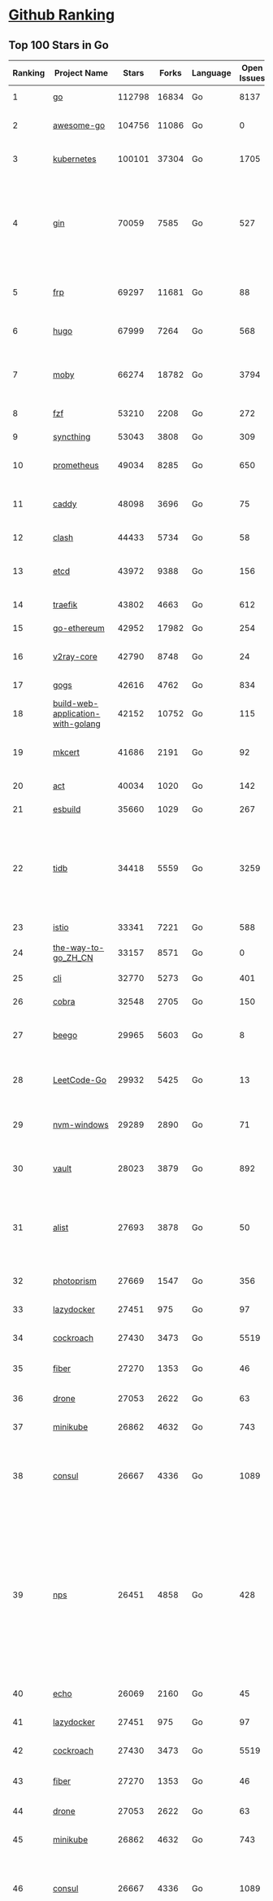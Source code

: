 [Github Ranking](../README.md)
==========

## Top 100 Stars in Go

| Ranking | Project Name | Stars | Forks | Language | Open Issues | Description | Last Commit |
| ------- | ------------ | ----- | ----- | -------- | ----------- | ----------- | ----------- |
| 1 | [go](https://github.com/golang/go) | 112798 | 16834 | Go | 8137 | The Go programming language | 2023-07-14T21:32:59Z |
| 2 | [awesome-go](https://github.com/avelino/awesome-go) | 104756 | 11086 | Go | 0 | A curated list of awesome Go frameworks, libraries and software | 2023-07-11T19:54:45Z |
| 3 | [kubernetes](https://github.com/kubernetes/kubernetes) | 100101 | 37304 | Go | 1705 | Production-Grade Container Scheduling and Management | 2023-07-15T07:53:20Z |
| 4 | [gin](https://github.com/gin-gonic/gin) | 70059 | 7585 | Go | 527 | Gin is a HTTP web framework written in Go (Golang). It features a Martini-like API with much better performance -- up to 40 times faster. If you need smashing performance, get yourself some Gin. | 2023-07-15T00:55:21Z |
| 5 | [frp](https://github.com/fatedier/frp) | 69297 | 11681 | Go | 88 | A fast reverse proxy to help you expose a local server behind a NAT or firewall to the internet. | 2023-07-14T03:18:22Z |
| 6 | [hugo](https://github.com/gohugoio/hugo) | 67999 | 7264 | Go | 568 | The world’s fastest framework for building websites. | 2023-07-13T17:42:54Z |
| 7 | [moby](https://github.com/moby/moby) | 66274 | 18782 | Go | 3794 | Moby Project - a collaborative project for the container ecosystem to assemble container-based systems | 2023-07-15T00:57:34Z |
| 8 | [fzf](https://github.com/junegunn/fzf) | 53210 | 2208 | Go | 272 | :cherry_blossom: A command-line fuzzy finder | 2023-07-14T10:45:38Z |
| 9 | [syncthing](https://github.com/syncthing/syncthing) | 53043 | 3808 | Go | 309 | Open Source Continuous File Synchronization | 2023-07-13T01:30:51Z |
| 10 | [prometheus](https://github.com/prometheus/prometheus) | 49034 | 8285 | Go | 650 | The Prometheus monitoring system and time series database. | 2023-07-15T01:52:42Z |
| 11 | [caddy](https://github.com/caddyserver/caddy) | 48098 | 3696 | Go | 75 | Fast and extensible multi-platform HTTP/1-2-3 web server with automatic HTTPS | 2023-07-13T21:54:49Z |
| 12 | [clash](https://github.com/Dreamacro/clash) | 44433 | 5734 | Go | 58 | A rule-based tunnel in Go. | 2023-07-14T14:21:24Z |
| 13 | [etcd](https://github.com/etcd-io/etcd) | 43972 | 9388 | Go | 156 | Distributed reliable key-value store for the most critical data of a distributed system | 2023-07-15T03:21:58Z |
| 14 | [traefik](https://github.com/traefik/traefik) | 43802 | 4663 | Go | 612 | The Cloud Native Application Proxy | 2023-07-13T07:38:59Z |
| 15 | [go-ethereum](https://github.com/ethereum/go-ethereum) | 42952 | 17982 | Go | 254 | Official Go implementation of the Ethereum protocol | 2023-07-15T07:52:10Z |
| 16 | [v2ray-core](https://github.com/v2ray/v2ray-core) | 42790 | 8748 | Go | 24 | A platform for building proxies to bypass network restrictions. | 2023-07-13T02:07:16Z |
| 17 | [gogs](https://github.com/gogs/gogs) | 42616 | 4762 | Go | 834 | Gogs is a painless self-hosted Git service | 2023-07-13T02:39:26Z |
| 18 | [build-web-application-with-golang](https://github.com/astaxie/build-web-application-with-golang) | 42152 | 10752 | Go | 115 | A golang ebook intro how to build a web with golang | 2023-04-20T09:00:38Z |
| 19 | [mkcert](https://github.com/FiloSottile/mkcert) | 41686 | 2191 | Go | 92 | A simple zero-config tool to make locally trusted development certificates with any names you'd like. | 2023-07-05T15:31:30Z |
| 20 | [act](https://github.com/nektos/act) | 40034 | 1020 | Go | 142 | Run your GitHub Actions locally 🚀 | 2023-07-15T06:00:03Z |
| 21 | [esbuild](https://github.com/evanw/esbuild) | 35660 | 1029 | Go | 267 | An extremely fast bundler for the web | 2023-07-15T06:26:26Z |
| 22 | [tidb](https://github.com/pingcap/tidb) | 34418 | 5559 | Go | 3259 | TiDB is an open-source, cloud-native, distributed, MySQL-Compatible database for elastic scale and real-time analytics. Try AI-powered Chat2Query free at : https://tidbcloud.com/free-trial | 2023-07-15T06:40:48Z |
| 23 | [istio](https://github.com/istio/istio) | 33341 | 7221 | Go | 588 | Connect, secure, control, and observe services. | 2023-07-15T08:49:04Z |
| 24 | [the-way-to-go_ZH_CN](https://github.com/unknwon/the-way-to-go_ZH_CN) | 33157 | 8571 | Go | 0 | 《The Way to Go》中文译本，中文正式名《Go 入门指南》 | 2023-07-02T10:40:13Z |
| 25 | [cli](https://github.com/cli/cli) | 32770 | 5273 | Go | 401 | GitHub’s official command line tool | 2023-07-14T13:35:27Z |
| 26 | [cobra](https://github.com/spf13/cobra) | 32548 | 2705 | Go | 150 | A Commander for modern Go CLI interactions | 2023-07-15T07:45:29Z |
| 27 | [beego](https://github.com/beego/beego) | 29965 | 5603 | Go | 8 | beego is an open-source, high-performance web framework for the Go programming language. | 2023-07-14T07:00:03Z |
| 28 | [LeetCode-Go](https://github.com/halfrost/LeetCode-Go) | 29932 | 5425 | Go | 13 | ✅ Solutions to LeetCode by Go, 100% test coverage, runtime beats 100% / LeetCode 题解 | 2023-04-08T04:02:08Z |
| 29 | [nvm-windows](https://github.com/coreybutler/nvm-windows) | 29289 | 2890 | Go | 71 | A node.js version management utility for Windows. Ironically written in Go. | 2023-07-11T15:10:52Z |
| 30 | [vault](https://github.com/hashicorp/vault) | 28023 | 3879 | Go | 892 | A tool for secrets management, encryption as a service, and privileged access management | 2023-07-15T07:56:01Z |
| 31 | [alist](https://github.com/alist-org/alist) | 27693 | 3878 | Go | 50 | 🗂️A file list program that supports multiple storages, powered by Gin and Solidjs. / 一个支持多存储的文件列表程序，使用 Gin 和 Solidjs。 | 2023-07-15T06:31:31Z |
| 32 | [photoprism](https://github.com/photoprism/photoprism) | 27669 | 1547 | Go | 356 | AI-Powered Photos App for the Decentralized Web 🌈💎✨ | 2023-07-14T09:54:21Z |
| 33 | [lazydocker](https://github.com/jesseduffield/lazydocker) | 27451 | 975 | Go | 97 | The lazier way to manage everything docker | 2023-06-16T03:05:18Z |
| 34 | [cockroach](https://github.com/cockroachdb/cockroach) | 27430 | 3473 | Go | 5519 | CockroachDB - the open source, cloud-native distributed SQL database. | 2023-07-15T02:07:22Z |
| 35 | [fiber](https://github.com/gofiber/fiber) | 27270 | 1353 | Go | 46 | ⚡️ Express inspired web framework written in Go | 2023-07-12T13:15:03Z |
| 36 | [drone](https://github.com/harness/drone) | 27053 | 2622 | Go | 63 | Drone is a Container-Native, Continuous Delivery Platform | 2023-07-11T15:14:29Z |
| 37 | [minikube](https://github.com/kubernetes/minikube) | 26862 | 4632 | Go | 743 | Run Kubernetes locally | 2023-07-15T02:39:00Z |
| 38 | [consul](https://github.com/hashicorp/consul) | 26667 | 4336 | Go | 1089 | Consul is a distributed, highly available, and data center aware solution to connect and configure applications across dynamic, distributed infrastructure. | 2023-07-15T01:08:47Z |
| 39 | [nps](https://github.com/ehang-io/nps) | 26451 | 4858 | Go | 428 | 一款轻量级、高性能、功能强大的内网穿透代理服务器。支持tcp、udp、socks5、http等几乎所有流量转发，可用来访问内网网站、本地支付接口调试、ssh访问、远程桌面，内网dns解析、内网socks5代理等等……，并带有功能强大的web管理端。a lightweight, high-performance, powerful intranet penetration proxy server, with a powerful web management terminal. | 2023-07-01T07:18:40Z |
| 40 | [echo](https://github.com/labstack/echo) | 26069 | 2160 | Go | 45 | High performance, minimalist Go web framework | 2023-07-14T20:33:29Z |
| 41 | [lazydocker](https://github.com/jesseduffield/lazydocker) | 27451 | 975 | Go | 97 | The lazier way to manage everything docker | 2023-06-16T03:05:18Z |
| 42 | [cockroach](https://github.com/cockroachdb/cockroach) | 27430 | 3473 | Go | 5519 | CockroachDB - the open source, cloud-native distributed SQL database. | 2023-07-15T02:07:22Z |
| 43 | [fiber](https://github.com/gofiber/fiber) | 27270 | 1353 | Go | 46 | ⚡️ Express inspired web framework written in Go | 2023-07-12T13:15:03Z |
| 44 | [drone](https://github.com/harness/drone) | 27053 | 2622 | Go | 63 | Drone is a Container-Native, Continuous Delivery Platform | 2023-07-11T15:14:29Z |
| 45 | [minikube](https://github.com/kubernetes/minikube) | 26862 | 4632 | Go | 743 | Run Kubernetes locally | 2023-07-15T02:39:00Z |
| 46 | [consul](https://github.com/hashicorp/consul) | 26667 | 4336 | Go | 1089 | Consul is a distributed, highly available, and data center aware solution to connect and configure applications across dynamic, distributed infrastructure. | 2023-07-15T01:08:47Z |
| 47 | [nps](https://github.com/ehang-io/nps) | 26451 | 4858 | Go | 428 | 一款轻量级、高性能、功能强大的内网穿透代理服务器。支持tcp、udp、socks5、http等几乎所有流量转发，可用来访问内网网站、本地支付接口调试、ssh访问、远程桌面，内网dns解析、内网socks5代理等等……，并带有功能强大的web管理端。a lightweight, high-performance, powerful intranet penetration proxy server, with a powerful web management terminal. | 2023-07-01T07:18:40Z |
| 48 | [echo](https://github.com/labstack/echo) | 26069 | 2160 | Go | 45 | High performance, minimalist Go web framework | 2023-07-14T20:33:29Z |
| 49 | [portainer](https://github.com/portainer/portainer) | 25995 | 2199 | Go | 995 | Making Docker and Kubernetes management easy. | 2023-07-15T00:36:34Z |
| 50 | [influxdb](https://github.com/influxdata/influxdb) | 25800 | 3403 | Go | 1721 | Scalable datastore for metrics, events, and real-time analytics | 2023-06-30T15:55:10Z |
| 51 | [kit](https://github.com/go-kit/kit) | 25192 | 2432 | Go | 35 | A standard library for microservices. | 2023-06-13T22:13:23Z |
| 52 | [go-zero](https://github.com/zeromicro/go-zero) | 24880 | 3524 | Go | 290 | A cloud-native Go microservices framework with cli tool for productivity. | 2023-07-14T13:38:42Z |
| 53 | [helm](https://github.com/helm/helm) | 24639 | 6732 | Go | 286 | The Kubernetes Package Manager | 2023-07-14T21:53:20Z |
| 54 | [pocketbase](https://github.com/pocketbase/pocketbase) | 24592 | 1009 | Go | 45 | Open Source realtime backend in 1 file | 2023-07-14T13:50:46Z |
| 55 | [iris](https://github.com/kataras/iris) | 24149 | 2481 | Go | 84 | The fastest HTTP/2 Go Web Framework. New, modern and easy to learn. Fast development with Code you control. Unbeatable cost-performance ratio :rocket: | 2023-07-07T23:08:32Z |
| 56 | [nsq](https://github.com/nsqio/nsq) | 23629 | 2875 | Go | 53 | A realtime distributed messaging platform | 2023-07-11T16:56:33Z |
| 57 | [k3s](https://github.com/k3s-io/k3s) | 23601 | 2083 | Go | 116 | Lightweight Kubernetes | 2023-07-15T06:03:56Z |
| 58 | [viper](https://github.com/spf13/viper) | 23414 | 1923 | Go | 374 | Go configuration with fangs | 2023-07-13T17:41:01Z |
| 59 | [faas](https://github.com/openfaas/faas) | 23259 | 1858 | Go | 27 | OpenFaaS - Serverless Functions Made Simple | 2023-07-15T08:19:28Z |
| 60 | [v2ray-core](https://github.com/v2fly/v2ray-core) | 23240 | 3690 | Go | 41 | A platform for building proxies to bypass network restrictions. | 2023-07-12T22:18:32Z |
| 61 | [lux](https://github.com/iawia002/lux) | 21453 | 2532 | Go | 441 | 👾 Fast and simple video download library and CLI tool written in Go | 2023-07-06T02:37:15Z |
| 62 | [vegeta](https://github.com/tsenart/vegeta) | 21436 | 1295 | Go | 87 | HTTP load testing tool and library. It's over 9000! | 2023-07-14T17:45:19Z |
| 63 | [k9s](https://github.com/derailed/k9s) | 21370 | 1376 | Go | 406 | 🐶 Kubernetes CLI To Manage Your Clusters In Style! | 2023-07-12T14:14:05Z |
| 64 | [rancher](https://github.com/rancher/rancher) | 21307 | 2839 | Go | 2424 | Complete container management platform | 2023-07-15T04:44:53Z |
| 65 | [milvus](https://github.com/milvus-io/milvus) | 21272 | 2370 | Go | 595 | A cloud-native vector database, storage for next generation AI applications | 2023-07-15T08:32:37Z |
| 66 | [kratos](https://github.com/go-kratos/kratos) | 20991 | 3843 | Go | 89 | Your ultimate Go microservices framework for the cloud-native era. | 2023-07-15T08:33:07Z |
| 67 | [k6](https://github.com/grafana/k6) | 20896 | 1100 | Go | 415 | A modern load testing tool, using Go and JavaScript - https://k6.io | 2023-07-14T14:14:43Z |
| 68 | [fyne](https://github.com/fyne-io/fyne) | 20788 | 1163 | Go | 541 | Cross platform GUI toolkit in Go inspired by Material Design | 2023-07-14T12:46:38Z |
| 69 | [delve](https://github.com/go-delve/delve) | 20765 | 2078 | Go | 95 | Delve is a debugger for the Go programming language. | 2023-07-14T13:15:52Z |
| 70 | [restic](https://github.com/restic/restic) | 20666 | 1315 | Go | 378 | Fast, secure, efficient backup program | 2023-07-14T21:29:38Z |
| 71 | [go-micro](https://github.com/go-micro/go-micro) | 20640 | 2293 | Go | 75 | A Go microservices framework | 2023-07-11T08:25:39Z |
| 72 | [harbor](https://github.com/goharbor/harbor) | 20433 | 4394 | Go | 514 | An open source trusted cloud native registry project that stores, signs, and scans content. | 2023-07-14T10:33:31Z |
| 73 | [cli](https://github.com/urfave/cli) | 20406 | 1690 | Go | 33 | A simple, fast, and fun package for building command line apps in Go | 2023-07-10T04:00:59Z |
| 74 | [testify](https://github.com/stretchr/testify) | 20097 | 1476 | Go | 275 | A toolkit with common assertions and mocks that plays nicely with the standard library | 2023-07-13T16:09:15Z |
| 75 | [filebrowser](https://github.com/filebrowser/filebrowser) | 20084 | 2411 | Go | 67 | 📂 Web File Browser | 2023-07-11T08:20:29Z |
| 76 | [colly](https://github.com/gocolly/colly) | 19945 | 1620 | Go | 142 | Elegant Scraper and Crawler Framework for Golang | 2023-06-22T13:54:05Z |
| 77 | [learn-go-with-tests](https://github.com/quii/learn-go-with-tests) | 19831 | 2609 | Go | 34 | Learn Go with test-driven development | 2023-07-14T14:06:03Z |
| 78 | [loki](https://github.com/grafana/loki) | 19574 | 2829 | Go | 936 | Like Prometheus, but for logs. | 2023-07-14T23:45:26Z |
| 79 | [websocket](https://github.com/gorilla/websocket) | 19342 | 3367 | Go | 28 | Package gorilla/websocket is a fast, well-tested and widely used WebSocket implementation for Go. | 2023-07-10T18:12:16Z |
| 80 | [zap](https://github.com/uber-go/zap) | 19104 | 1351 | Go | 96 | Blazing fast, structured, leveled logging in Go. | 2023-07-03T10:26:36Z |
| 81 | [loki](https://github.com/grafana/loki) | 19574 | 2829 | Go | 936 | Like Prometheus, but for logs. | 2023-07-14T23:45:26Z |
| 82 | [dgraph](https://github.com/dgraph-io/dgraph) | 19448 | 1471 | Go | 198 | Native GraphQL Database with graph backend | 2023-07-14T14:52:40Z |
| 83 | [websocket](https://github.com/gorilla/websocket) | 19342 | 3367 | Go | 28 | Package gorilla/websocket is a fast, well-tested and widely used WebSocket implementation for Go. | 2023-07-10T18:12:16Z |
| 84 | [zap](https://github.com/uber-go/zap) | 19104 | 1351 | Go | 96 | Blazing fast, structured, leveled logging in Go. | 2023-07-03T10:26:36Z |
| 85 | [bubbletea](https://github.com/charmbracelet/bubbletea) | 18884 | 601 | Go | 37 | A powerful little TUI framework 🏗 | 2023-07-10T13:04:28Z |
| 86 | [podman](https://github.com/containers/podman) | 18500 | 2004 | Go | 477 | Podman: A tool for managing OCI containers and pods. | 2023-07-15T07:44:09Z |
| 87 | [Cloudreve](https://github.com/cloudreve/Cloudreve) | 18460 | 3086 | Go | 210 | 🌩支持多家云存储的云盘系统 (Self-hosted file management and sharing system, supports multiple storage providers) | 2023-07-13T08:53:50Z |
| 88 | [grpc-go](https://github.com/grpc/grpc-go) | 18454 | 4059 | Go | 124 | The Go language implementation of gRPC. HTTP/2 based RPC | 2023-07-15T04:29:51Z |
| 89 | [mux](https://github.com/gorilla/mux) | 18341 | 1772 | Go | 16 | Package gorilla/mux is a powerful HTTP router and URL matcher for building Go web servers with 🦍 | 2023-07-14T17:58:46Z |
| 90 | [trivy](https://github.com/aquasecurity/trivy) | 18038 | 1787 | Go | 134 | Find vulnerabilities, misconfigurations, secrets, SBOM in containers, Kubernetes, code repositories, clouds and more | 2023-07-14T07:38:42Z |
| 91 | [jaeger](https://github.com/jaegertracing/jaeger) | 17943 | 2159 | Go | 329 | CNCF Jaeger, a Distributed Tracing Platform | 2023-07-15T08:14:24Z |
| 92 | [gotty](https://github.com/yudai/gotty) | 17869 | 1348 | Go | 102 | Share your terminal as a web application | 2023-03-24T15:55:33Z |
| 93 | [seaweedfs](https://github.com/seaweedfs/seaweedfs) | 17833 | 2001 | Go | 190 | SeaweedFS is a fast distributed storage system for blobs, objects, files, and data lake, for billions of files! Blob store has O(1) disk seek, cloud tiering. Filer supports Cloud Drive, cross-DC active-active replication, Kubernetes, POSIX FUSE mount, S3 API, S3 Gateway, Hadoop, WebDAV, encryption, Erasure Coding. | 2023-07-13T06:04:54Z |
| 94 | [AdGuardHome](https://github.com/AdguardTeam/AdGuardHome) | 17819 | 1500 | Go | 871 | Network-wide ads & trackers blocking DNS server | 2023-07-14T18:55:00Z |
| 95 | [gin-vue-admin](https://github.com/flipped-aurora/gin-vue-admin) | 17675 | 5334 | Go | 37 | 基于vite+vue3+gin搭建的开发基础平台（支持TS,JS混用），集成jwt鉴权，权限管理，动态路由，显隐可控组件，分页封装，多点登录拦截，资源权限，上传下载，代码生成器，表单生成器,chatGPT自动查表等开发必备功能。 | 2023-07-14T13:23:12Z |
| 96 | [goreplay](https://github.com/buger/goreplay) | 17573 | 1770 | Go | 271 | GoReplay is an open-source tool for capturing and replaying live HTTP traffic into a test environment in order to continuously test your system with real data. It can be used to increase confidence in code deployments, configuration changes and infrastructure changes. | 2023-07-10T07:21:54Z |
| 97 | [go-redis](https://github.com/redis/go-redis) | 17564 | 2113 | Go | 179 | Redis Go client | 2023-07-14T09:18:17Z |
| 98 | [learngo](https://github.com/inancgumus/learngo) | 17489 | 2343 | Go | 3 | ❤️ 1000+ Hand-Crafted Go Examples, Exercises, and Quizzes. 🚀 Learn Go by fixing 1000+ tiny programs. | 2023-06-09T11:03:13Z |
| 99 | [slim](https://github.com/slimtoolkit/slim) | 16930 | 640 | Go | 149 | Slim(toolkit): Don't change anything in your container image and minify it by up to 30x (and for compiled languages even more) making it secure too! (free and open source) | 2023-07-15T05:59:07Z |
| 100 | [websocketd](https://github.com/joewalnes/websocketd) | 16879 | 1014 | Go | 42 | Turn any program that uses STDIN/STDOUT into a WebSocket server. Like inetd, but for WebSockets.  | 2023-07-13T18:18:59Z |


